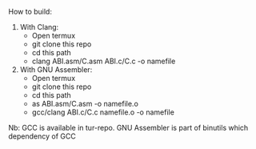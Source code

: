 How to build:
1. With Clang:
   - Open termux
   - git clone this repo
   - cd this path
   - clang ABI.asm/C.asm ABI.c/C.c -o namefile
2. With GNU Assembler:
   - Open termux
   - git clone this repo
   - cd this path
   - as ABI.asm/C.asm -o namefile.o
   - gcc/clang ABI.c/C.c namefile.o -o namefile

Nb: GCC is available in tur-repo. GNU Assembler is part of binutils which dependency of GCC
